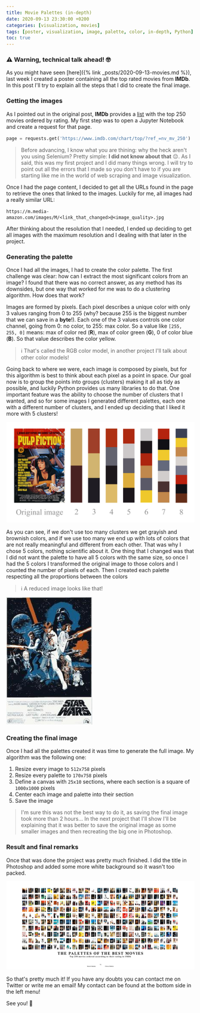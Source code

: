 ```yaml
---
title: Movie Palettes (in-depth)
date: 2020-09-13 23:30:00 +0200
categories: [visualization, movies]
tags: [poster, visualization, image, palette, color, in-depth, Python]
toc: true
---
```


### ⚠️ Warning, technical talk ahead! 🤓

As you might have seen [here]({% link _posts/2020-09-13-movies.md %}), last week I created a poster containing all the top rated movies from **IMDb**. In this post I'll try to explain all the steps that I did to create the final image. 

### Getting the images

As I pointed out in the original post, **IMDb** provides a <a href="https://www.imdb.com/chart/top/?ref_=nv_mv_250" target="_blank">list</a> with the top 250 movies ordered by rating. My first step was to open a Jupyter Notebook and create a request for that page.

```python
page = requests.get('https://www.imdb.com/chart/top/?ref_=nv_mv_250')
```

> Before advancing, I know what you are thining: why the heck aren't you using Selenium? Pretty simple: **I did not know about that** 😔. As I said, this was my first project and I did many things wrong. I will try to point out all the errors that I made so you don't have to if you are starting like me in the world of web scraping and image visualization.

Once I had the page content, I decided to get all the URLs found in the page to retrieve the ones that linked to the images. Luckily for me, all images had a really similar URL: 

```
https://m.media-amazon.com/images/M/<link_that_changed>@<image_quality>.jpg
```

After thinking about the resolution that I needed, I ended up deciding to get all images with the maximum resolution and I dealing with that later in the project.

### Generating the palette

Once I had all the images, I had to create the color palette. The first challenge was clear: how can I extract the most significant colors from an image? I found that there was no correct answer, as any method has its downsides, but one way that worked for me was to do a clustering algorithm. How does that work?

Images are formed by pixels. Each pixel describes a unique color with only 3 values ranging from 0 to 255 (why? because 255 is the biggest number that we can save in a **byte**!). Each one of the 3 values controls one color channel, going from 0: no color, to 255: max color. So a value like `[255, 255, 0]` means: max of color red (**R**), max of color green (**G**), 0 of color blue (**B**). So that value describes the color yellow. 

> ℹ️ That's called the RGB color model, in another project I'll talk about other color models! 

Going back to where we were, each image is composed by pixels, but for this algorithm is best to think about each pixel as a point in space. Our goal now is to group the points into groups (clusters) making it all as tidy as possible, and luckily Python provides us many libraries to do that. One important feature was the ability to choose the number of clusters that I wanted, and so for some images I generated different palettes, each one with a different number of clusters, and I ended up deciding that I liked it more with 5 clusters!

![Image](/assets/img/mult_palettes.jpg)

As you can see, if we don't use too many clusters we get grayish and brownish colors, and if we use too many we end up with lots of colors that are not really meaningful and different from each other. That was why I chose 5 colors, nothing scientific about it. One thing that I changed was that I did not want the palette to have all 5 colors with the same size, so once I had the 5 colors I transformed the original image to those colors and I counted the number of pixels of each. Then I created each palette respecting all the proportions between the colors

> ℹ️ A reduced image looks like that!

<img src="/assets/img/reduced.jpg" width="230"/>

### Creating the final image

Once I had all the palettes created it was time to generate the full image. My algorithm was the following one:

1. Resize every image to `512x758` pixels
2. Resize every palette to `170x758` pixels
3. Define a canvas with `25x10` sections, where each section is a square of `1000x1000` pixels
4. Center each image and palette into their section
5. Save the image

> I'm sure this was not the best way to do it, as saving the final image took more than 2 hours... In the next project that I'll show I'll be explaining that it was better to save the original image as some smaller images and then recreating the big one in Photoshop.

### Result and final remarks

Once that was done the project was pretty much finished. I did the title in Photoshop and added some more white background so it wasn't too packed. 

![Image](/assets/img/movies_full.jpg)

So that's pretty much it! If you have any doubts you can contact me on Twitter or write me an email! My contact can be found at the bottom side in the left menu!

See you! 👋